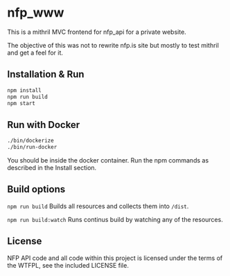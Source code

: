 nfp_www
=======
This is a mithril MVC frontend for nfp_api for a private website.

The objective of this was not to rewrite nfp.is site but mostly to test mithril and get a feel for it.

Installation & Run
------------------

```bash
npm install
npm run build
npm start
```

Run with Docker
---------------

```bash
./bin/dockerize
./bin/run-docker
```

You should be inside the docker container. Run the npm commands as described in the Install section.

Build options
-------------

`npm run build` Builds all resources and collects them into `/dist`.

`npm run build:watch` Runs continus build by watching any of the resources.

License
-------
NFP API code and all code within this project is licensed under the terms of the WTFPL, see the included LICENSE file.
